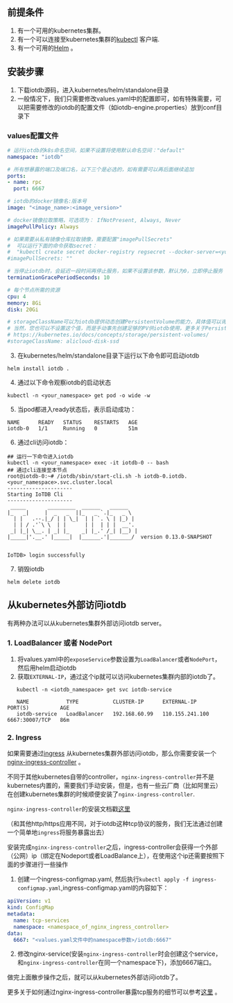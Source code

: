 <!--

```
Licensed to the Apache Software Foundation (ASF) under one
or more contributor license agreements.  See the NOTICE file
distributed with this work for additional information
regarding copyright ownership.  The ASF licenses this file
to you under the Apache License, Version 2.0 (the
"License"); you may not use this file except in compliance
with the License.  You may obtain a copy of the License at

    http://www.apache.org/licenses/LICENSE-2.0

Unless required by applicable law or agreed to in writing,
software distributed under the License is distributed on an
"AS IS" BASIS, WITHOUT WARRANTIES OR CONDITIONS OF ANY
KIND, either express or implied.  See the License for the
specific language governing permissions and limitations
under the License.
```

-->

## 前提条件

1. 有一个可用的kubernetes集群。
2. 有一个可以连接至kubernetes集群的[kubectl](https://kubernetes.io/docs/tasks/tools/) 客户端.
3. 有一个可用的[Helm](https://helm.sh/zh/docs/intro/quickstart/) 。

## 安装步骤

1. 下载iotdb源码，进入kubernetes/helm/standalone目录
2. 一般情况下，我们只需要修改values.yaml中的配置即可，如有特殊需要，可以把需要修改的iotdb的配置文件（如iotdb-engine.properties）放到conf目录下

### values配置文件

```yaml
# 运行iotdb的k8s命名空间，如果不设置将使用默认命名空间："default"
namespace: "iotdb"

# 所有想暴露的端口及端口名，以下三个是必选的，如有需要可以再后面继续追加
ports:
- name: rpc
  port: 6667

# iotdb的docker镜像名:版本号
image: "<image_name>:<image_version>"

# docker镜像拉取策略，可选项为： IfNotPresent, Always, Never
imagePullPolicy: Always

# 如果需要从私有镜像仓库拉取镜像，需要配置"imagePullSecrets"
#  可以运行下面的命令获取secret：
#  "kubectl create secret docker-registry regsecret --docker-server=<your-registry-server> --docker-username=<your-name> --docker-password=<your-pword> --dry-run -o yaml"
#imagePullSecrets: ""

# 当停止iotdb时，会延迟一段时间再停止服务，如果不设置该参数，默认为0，立即停止服务
terminationGracePeriodSeconds: 10

# 每个节点所需的资源
cpu: 4
memory: 8Gi
disk: 20Gi

# storageClassName可以为iotdb提供动态创建PersistentVolume的能力，具体值可以询问您的k8s云服务商
# 当然，您也可以不设置这个值，而是手动事先创建足够的PV供iotdb使用，更多关于PersistentVolume的细节可以参考：
# https://kubernetes.io/docs/concepts/storage/persistent-volumes/
#storageClassName: alicloud-disk-ssd

```

3. 在kubernetes/helm/standalone目录下运行以下命令即可启动iotdb

```shell script
helm install iotdb . 
```

4. 通过以下命令观察iotdb的启动状态

```shell script
kubectl -n <your_namespace> get pod -o wide -w
```

5. 当pod都进入ready状态后，表示启动成功：

```shell script
NAME      READY   STATUS    RESTARTS   AGE
iotdb-0   1/1     Running   0          51m
```

6. 通过cli访问iotdb：

```shell script
## 运行一下命令进入iotdb
kubectl -n <your_namespace> exec -it iotdb-0 -- bash
## 通过cli连接至本节点
root@iotdb-0:~# /iotdb/sbin/start-cli.sh -h iotdb-0.iotdb.<your_namespace>.svc.cluster.local
---------------------
Starting IoTDB Cli
---------------------
 _____       _________  ______   ______
|_   _|     |  _   _  ||_   _ `.|_   _ \
  | |   .--.|_/ | | \_|  | | `. \ | |_) |
  | | / .'`\ \  | |      | |  | | |  __'.
 _| |_| \__. | _| |_    _| |_.' /_| |__) |
|_____|'.__.' |_____|  |______.'|_______/  version 0.13.0-SNAPSHOT


IoTDB> login successfully

```

7. 销毁iotdb

```shell script
helm delete iotdb
```

## 从kubernetes外部访问iotdb

有两种办法可以从kubernetes集群外部访问iotdb server。

### 1. LoadBalancer 或者 NodePort

1. 将values.yaml中的```exposeService```参数设置为```LoadBalancer```或者```NodePort```，然后用helm启动iotdb
2. 获取```EXTERNAL-IP```，通过这个ip就可以访问kubernetes集群内部的iotdb了。

```shell script
   kubectl -n <iotdb_namespace> get svc iotdb-service

   NAME            TYPE           CLUSTER-IP      EXTERNAL-IP      PORT(S)          AGE
   iotdb-service   LoadBalancer   192.168.60.99   110.155.241.100   6667:30007/TCP   86m

```

### 2. Ingress

如果需要通过[ingress](https://kubernetes.io/docs/concepts/services-networking/ingress/) 从kubernetes集群外部访问iotdb，那么你需要安装一个[nginx-ingress-controller](https://kubernetes.io/docs/concepts/services-networking/ingress-controllers/) 。

不同于其他kubernetes自带的controller，```nginx-ingress-controller```并不是kubernetes内置的，需要我们手动安装，但是，也有一些云厂商（比如阿里云）在创建kubernetes集群的时候顺便安装了```nginx-ingress-controller```.

```nginx-ingress-controller```的安装文档戳[这里](https://kubernetes.github.io/ingress-nginx/deploy/) 

（和其他http/https应用不同，对于iotdb这种tcp协议的服务，我们无法通过创建一个简单地```ingress```将服务暴露出去）

安装完成```nginx-ingress-controller```之后，ingress-controller会获得一个外部（公网）ip（绑定在Nodeport或者LoadBalance上），在使用这个ip还需要按照下面的步骤进行一些操作

1. 创建一个ingress-configmap.yaml, 然后执行```kubectl apply -f ingress-configmap.yaml```,ingress-configmap.yaml的内容如下：

```yaml
apiVersion: v1
kind: ConfigMap
metadata:
  name: tcp-services
  namespace: <namespace_of_nginx_ingress_controller>
data:
  6667: "<values.yaml文件中的namespace参数>/iotdb:6667"
```

2. 修改nginx-service(安装```nginx-ingress-controller```时会创建这个service，和```nginx-ingress-controller```在同一个namespace下)，添加6667端口。

做完上面散步操作之后，就可以从kubernetes外部访问iotdb了。

更多关于如何通过nginx-ingress-controller暴露tcp服务的细节可以参考[这里](https://kubernetes.github.io/ingress-nginx/user-guide/exposing-tcp-udp-services/?spm=a2c6h.12873639.0.0.7d515383w4iLp9) 。

